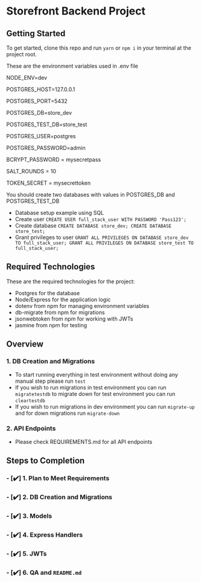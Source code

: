 # Storefront Backend Project

## Getting Started

To get started, clone this repo and run `yarn` or `npm i` in your terminal at the project root.

These are the environment variables used in .env file

NODE_ENV=dev

POSTGRES_HOST=127.0.0.1

POSTGRES_PORT=5432

POSTGRES_DB=store_dev

POSTGRES_TEST_DB=store_test

POSTGRES_USER=postgres

POSTGRES_PASSWORD=admin

BCRYPT_PASSWORD = mysecretpass

SALT_ROUNDS = 10

TOKEN_SECRET = mysecrettoken

You should create two databases with values in POSTGRES_DB and POSTGRES_TEST_DB

- Database setup example using SQL
- Create user `CREATE USER full_stack_user WITH PASSWORD 'Pass123';`
- Create database `CREATE DATABASE store_dev; CREATE DATABASE store_test;`
- Grant privileges to user `GRANT ALL PRIVILEGES ON DATABASE store_dev TO full_stack_user; GRANT ALL PRIVILEGES ON DATABASE store_test TO full_stack_user;`

## Required Technologies

These are the required technologies for the project:

- Postgres for the database
- Node/Express for the application logic
- dotenv from npm for managing environment variables
- db-migrate from npm for migrations
- jsonwebtoken from npm for working with JWTs
- jasmine from npm for testing

## Overview

### 1. DB Creation and Migrations

- To start running everything in test environment without doing any manual step please run `test`
- If you wish to run migrations in test environment you can run `migratetestdb` to migrate down for test environment you can run `cleartestdb`
- If you wish to run migrations in dev environment you can run `migrate-up` and for down migrations run `migrate-down`

### 2. API Endpoints

- Please check REQUIREMENTS.md for all API endpoints

## Steps to Completion

### - [:heavy_check_mark:] 1. Plan to Meet Requirements

### - [:heavy_check_mark:] 2. DB Creation and Migrations

### - [:heavy_check_mark:] 3. Models

### - [:heavy_check_mark:] 4. Express Handlers

### - [:heavy_check_mark:] 5. JWTs

### - [:heavy_check_mark:] 6. QA and `README.md`

